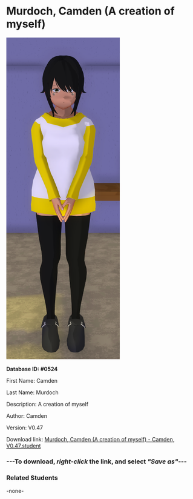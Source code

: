 # Murdoch, Camden (A creation of myself)

<img src="../../Files/Images/Murdoch, Camden (A creation of myself).png" title="Murdoch, Camden (A creation of myself) - Camden, V0.47">

**Database ID: #0524**

First Name: Camden

Last Name: Murdoch

Description: A creation of myself

Author: Camden

Version: V0.47

Download link: <a href="https://raw.githubusercontent.com/Arbiter1223/Daigaku-Gurashi-Custom-Students/master/Files/Student%20Files/Murdoch%2C%20Camden%20(A%20creation%20of%20myself)%20-%20Camden%2C%20V0.47.student">Murdoch, Camden (A creation of myself) - Camden, V0.47.student</a>

### ---**To download, _right-click_ the link, and select _"Save as"_**---

### Related Students

-none-
